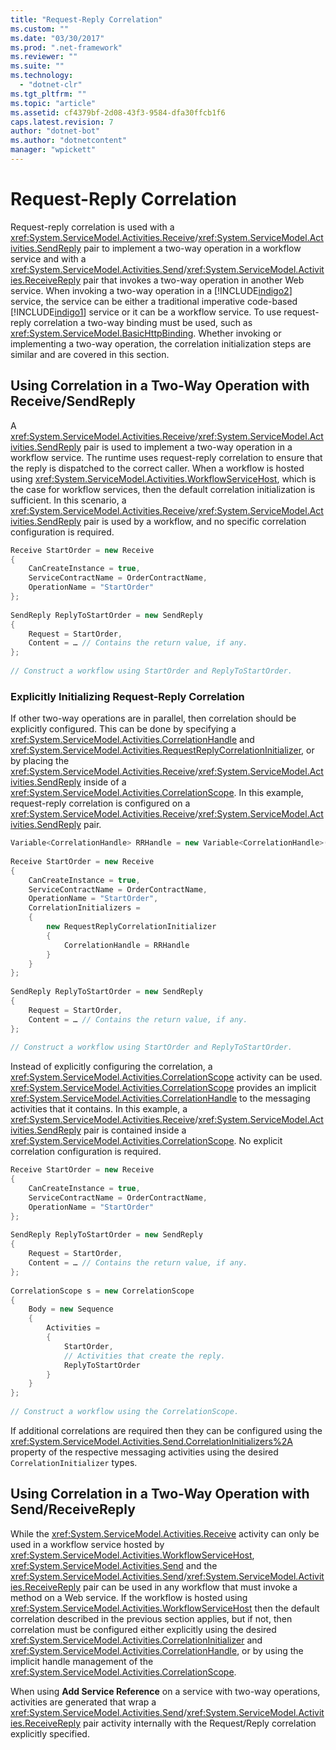 ```yaml
---
title: "Request-Reply Correlation"
ms.custom: ""
ms.date: "03/30/2017"
ms.prod: ".net-framework"
ms.reviewer: ""
ms.suite: ""
ms.technology: 
  - "dotnet-clr"
ms.tgt_pltfrm: ""
ms.topic: "article"
ms.assetid: cf4379bf-2d08-43f3-9584-dfa30ffcb1f6
caps.latest.revision: 7
author: "dotnet-bot"
ms.author: "dotnetcontent"
manager: "wpickett"
---
```

# Request-Reply Correlation
Request-reply correlation is used with a <xref:System.ServiceModel.Activities.Receive>/<xref:System.ServiceModel.Activities.SendReply> pair to implement a two-way operation in a workflow service and with a <xref:System.ServiceModel.Activities.Send>/<xref:System.ServiceModel.Activities.ReceiveReply> pair that invokes a two-way operation in another Web service. When invoking a two-way operation in a [!INCLUDE[indigo2](../../../../includes/indigo2-md.md)] service, the service can be either a traditional imperative code-based [!INCLUDE[indigo1](../../../../includes/indigo1-md.md)] service or it can be a workflow service. To use request-reply correlation a two-way binding must be used, such as <xref:System.ServiceModel.BasicHttpBinding>. Whether invoking or implementing a two-way operation, the correlation initialization steps are similar and are covered in this section.  
  
## Using Correlation in a Two-Way Operation with Receive/SendReply  
 A <xref:System.ServiceModel.Activities.Receive>/<xref:System.ServiceModel.Activities.SendReply> pair is used to implement a two-way operation in a workflow service. The runtime uses request-reply correlation to ensure that the reply is dispatched to the correct caller. When a workflow is hosted using <xref:System.ServiceModel.Activities.WorkflowServiceHost>, which is the case for workflow services, then the default correlation initialization is sufficient. In this scenario, a <xref:System.ServiceModel.Activities.Receive>/<xref:System.ServiceModel.Activities.SendReply> pair is used by a workflow, and no specific correlation configuration is required.  
  
```csharp  
Receive StartOrder = new Receive  
{  
    CanCreateInstance = true,  
    ServiceContractName = OrderContractName,  
    OperationName = "StartOrder"  
};  
  
SendReply ReplyToStartOrder = new SendReply  
{  
    Request = StartOrder,  
    Content = … // Contains the return value, if any.  
};  
  
// Construct a workflow using StartOrder and ReplyToStartOrder.  
```  
  
### Explicitly Initializing Request-Reply Correlation  
 If other two-way operations are in parallel, then correlation should be explicitly configured. This can be done by specifying a <xref:System.ServiceModel.Activities.CorrelationHandle> and <xref:System.ServiceModel.Activities.RequestReplyCorrelationInitializer>, or by placing the <xref:System.ServiceModel.Activities.Receive>/<xref:System.ServiceModel.Activities.SendReply> inside of a <xref:System.ServiceModel.Activities.CorrelationScope>. In this example, request-reply correlation is configured on a <xref:System.ServiceModel.Activities.Receive>/<xref:System.ServiceModel.Activities.SendReply> pair.  
  
```csharp  
Variable<CorrelationHandle> RRHandle = new Variable<CorrelationHandle>();  
  
Receive StartOrder = new Receive  
{  
    CanCreateInstance = true,  
    ServiceContractName = OrderContractName,  
    OperationName = "StartOrder",  
    CorrelationInitializers =  
    {  
        new RequestReplyCorrelationInitializer  
        {  
            CorrelationHandle = RRHandle  
        }  
    }  
};  
  
SendReply ReplyToStartOrder = new SendReply  
{  
    Request = StartOrder,  
    Content = … // Contains the return value, if any.  
};  
  
// Construct a workflow using StartOrder and ReplyToStartOrder.  
```  
  
 Instead of explicitly configuring the correlation, a <xref:System.ServiceModel.Activities.CorrelationScope> activity can be used. <xref:System.ServiceModel.Activities.CorrelationScope> provides an implicit <xref:System.ServiceModel.Activities.CorrelationHandle> to the messaging activities that it contains. In this example, a <xref:System.ServiceModel.Activities.Receive>/<xref:System.ServiceModel.Activities.SendReply> pair is contained inside a <xref:System.ServiceModel.Activities.CorrelationScope>. No explicit correlation configuration is required.  
  
```csharp  
Receive StartOrder = new Receive  
{  
    CanCreateInstance = true,  
    ServiceContractName = OrderContractName,  
    OperationName = "StartOrder"  
};  
  
SendReply ReplyToStartOrder = new SendReply  
{  
    Request = StartOrder,  
    Content = … // Contains the return value, if any.  
};  
  
CorrelationScope s = new CorrelationScope  
{  
    Body = new Sequence  
    {  
        Activities =   
        {  
            StartOrder,  
            // Activities that create the reply.  
            ReplyToStartOrder  
        }  
    }  
};  
  
// Construct a workflow using the CorrelationScope.  
```  
  
 If additional correlations are required then they can be configured using the <xref:System.ServiceModel.Activities.Send.CorrelationInitializers%2A> property of the respective messaging activities using the desired `CorrelationInitializer` types.  
  
## Using Correlation in a Two-Way Operation with Send/ReceiveReply  
 While the <xref:System.ServiceModel.Activities.Receive> activity can only be used in a workflow service hosted by <xref:System.ServiceModel.Activities.WorkflowServiceHost>, <xref:System.ServiceModel.Activities.Send> and the <xref:System.ServiceModel.Activities.Send>/<xref:System.ServiceModel.Activities.ReceiveReply> pair can be used in any workflow that must invoke a method on a Web service. If the workflow is hosted using <xref:System.ServiceModel.Activities.WorkflowServiceHost> then the default correlation described in the previous section applies, but if not, then correlation must be configured either explicitly using the desired <xref:System.ServiceModel.Activities.CorrelationInitializer> and <xref:System.ServiceModel.Activities.CorrelationHandle>, or by using the implicit handle management of the <xref:System.ServiceModel.Activities.CorrelationScope>.  
  
 When using **Add Service Reference** on a service with two-way operations, activities are generated that wrap a <xref:System.ServiceModel.Activities.Send>/<xref:System.ServiceModel.Activities.ReceiveReply> pair activity internally with the Request/Reply correlation explicitly specified.
